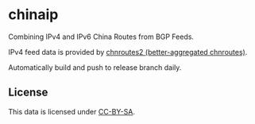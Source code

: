 # chinaip

Combining IPv4 and IPv6 China Routes from BGP Feeds. 

IPv4 feed data is provided by [chnroutes2 (better-aggregated chnroutes)](https://github.com/misakaio/chnroutes2). 

Automatically build and push to release branch daily. 

## License

This data is licensed under [CC-BY-SA](https://creativecommons.org/licenses/by-sa/4.0/).
